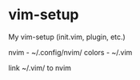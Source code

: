 # vim-setup
My vim-setup (init.vim, plugin, etc.)

nvim - ~/.config/nvim/
colors - ~/.vim

link ~/.vim/ to nvim
